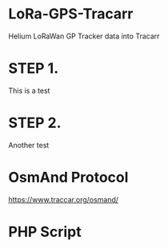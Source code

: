 # LoRa-GPS-Tracarr
Helium LoRaWan GP Tracker data into Tracarr



# STEP 1.
This is a test


# STEP 2.
Another test


# OsmAnd Protocol
https://www.traccar.org/osmand/

# PHP Script

